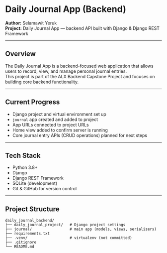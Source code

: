 # Daily Journal App (Backend)

**Author:** Selamawit Yeruk  
**Project:** Daily Journal App — backend API built with Django & Django REST Framework

---

## Overview
The Daily Journal App is a backend-focused web application that allows users to record, view, and manage personal journal entries.  
This project is part of the ALX Backend Capstone Project and focuses on building core backend functionality.

---

## Current Progress
- Django project and virtual environment set up
- `journal` app created and added to project
- App URLs connected to project URLs
- Home view added to confirm server is running
- Core journal entry APIs (CRUD operations) planned for next steps

---

## Tech Stack
- Python 3.8+
- Django
- Django REST Framework
- SQLite (development)
- Git & GitHub for version control

---

## Project Structure
```
daily_journal_backend/
├── daily_journal_project/   # Django project settings
├── journal/                 # main app (models, views, serializers)
├── requirements.txt
├── .venv/                   # virtualenv (not committed)
├── .gitignore
└── README.md
```
